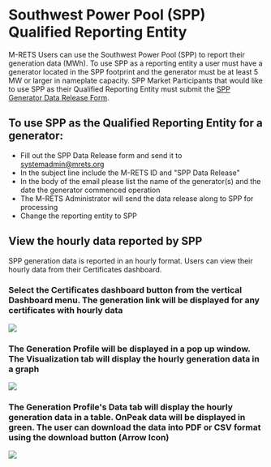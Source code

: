 # Southwest Power Pool (SPP) Qualified Reporting Entity 

M-RETS Users can use the Southwest Power Pool (SPP) to report their generation data (MWh). To use SPP as a reporting entity a user must have a generator located in the SPP footprint and the generator must be at least 5 MW or larger in nameplate capacity. SPP Market Participants that would like to use SPP as their Qualified Reporting Entity must submit the [SPP Generator Data Release Form](https://www.mrets.org/wp-content/uploads/2018/08/SPP-and-M-RETS-Release-2018-PDF.pdf).

## To use SPP as the Qualified Reporting Entity for a generator:

* Fill out the SPP Data Release form and send it to systemadmin@mrets.org 
* In the subject line include the M-RETS ID and "SPP Data Release"
* In the body of the email please list the name of the generator(s) and the date the generator commenced operation
* The M-RETS Administrator will send the data release along to SPP for processing
* Change the reporting entity to SPP  

## View the hourly data reported by SPP

SPP generation data is reported in an hourly format. Users can view their hourly data from their Certificates dashboard. 

### Select the Certificates dashboard button from the vertical Dashboard menu. The generation link will be displayed for any certificates with hourly data 
![](https://github.com/mrets/photos/blob/f90e527a39d98cecd3dfaf2728aaa0daebc00200/MISO_1.png)

### The Generation Profile will be displayed in a pop up window. The Visualization tab will display the hourly generation data in a graph 
![](https://github.com/mrets/photos/blob/f90e527a39d98cecd3dfaf2728aaa0daebc00200/MISO_2.png)

### The Generation Profile's Data tab will display the hourly generation data in a table. OnPeak data will be displayed in green. The user can download the data into PDF or CSV format using the download button (Arrow Icon) 
![](https://github.com/mrets/photos/blob/f90e527a39d98cecd3dfaf2728aaa0daebc00200/MISO_3.png)
